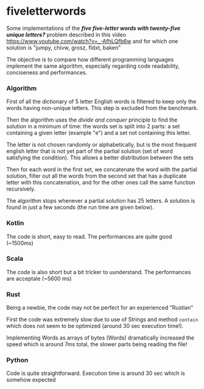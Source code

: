 # fiveletterwords

Some implementations of the  ***five five-letter words with twenty-five unique letters?*** problem described in this 
video https://www.youtube.com/watch?v=_-AfhLQfb6w and for which one solution is "jumpy, chivw, grosz, fldxt, baken"

The objective is to compare how different programming languages implement the same algorithm, especially
regarding code readability, conciseness and performances.

### Algorithm

First of all the dictionary of 5 letter English words is filtered to keep only the words having non-unique letters. 
This step is excluded from the benchmark.

Then the algorithm uses the *divide and conquer* principle to find the solution in a minimum of time: the words set is
split into 2 parts: a set containing a given letter (example "e") and a set not containing this letter.

The letter is not chosen randomly or alphabetically, but is the most frequent english letter that is not yet part of the 
partial solution (set of word satisfying the condition). This allows a better distribution between the sets 

Then for each word in the first set, we concatenate the word with the partial solution, filter out all the words from the 
second set that has a duplicate letter with this concatenation, and for the other ones call the same function recursively.

The algorithm stops whenever a partial solution has 25 letters. A solution is found in just a few seconds (the run time 
are given below).


### Kotlin

The code is short, easy to read. The performances are quite good (~1500ms)

### Scala

The code is also short but a bit tricker to uunderstand. The performances are acceptale (~5600 ms)

### Rust

Being a newbie, the code may not be perfect for an experienced "Rustian"

First the code was extremely slow due to use of Strings and method `contain` which does not seem
to be optimized (around 30 sec execution time!).

Implementing Words as arrays of bytes (Words) dramatically increased the speed which is around 7ms total,
the slower parts being reading the file!

### Python

Code is quite straightforward. Execution time is around 30 sec which is somehow expected

